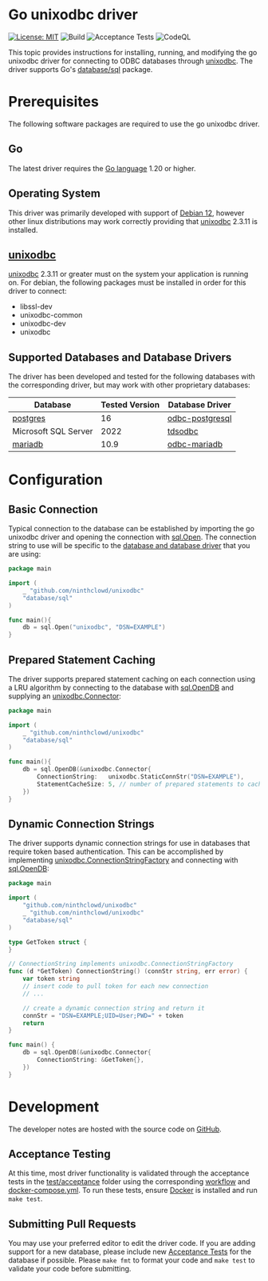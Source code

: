 # Go unixodbc driver

[![License: MIT](https://img.shields.io/badge/License-MIT-yellow.svg)](https://opensource.org/licenses/MIT)
![Build](https://github.com/ninthclowd/unixodbc/actions/workflows/build.yml/badge.svg?branch=main)
![Acceptance Tests](https://github.com/ninthclowd/unixodbc/actions/workflows/acceptance.yml/badge.svg?branch=main)
![CodeQL](https://github.com/ninthclowd/unixodbc/actions/workflows/codeql.yml/badge.svg?branch=main)


This topic provides instructions for installing, running, and modifying the go unixodbc driver for connecting to ODBC databases
through [unixodbc](https://www.unixodbc.org/). The driver supports Go's [database/sql](https://golang.org/pkg/database/sql/) package.

# Prerequisites

The following software packages are required to use the go unixodbc driver.
## Go

The latest driver requires the [Go language](https://golang.org/) 1.20 or higher.

## Operating System
This driver was primarily developed with support of [Debian 12](https://www.debian.org/releases/bookworm/), however other 
linux distributions may work correctly providing that [unixodbc](https://www.unixodbc.org/) 2.3.11 is installed. 


## [unixodbc](https://www.unixodbc.org/)
[unixodbc](https://www.unixodbc.org/) 2.3.11 or greater must on the system your application is running on.  For debian, the following packages must be installed in order for this
driver to connect:
- libssl-dev
- unixodbc-common
- unixodbc-dev
- unixodbc

## Supported Databases and Database Drivers
The driver has been developed and tested for the following databases with the corresponding driver, but may work with other proprietary databases:

| Database                                | Tested Version | Database Driver                                                   |
|-----------------------------------------|----------------|-------------------------------------------------------------------|
| [postgres](https://www.postgresql.org/) | 16             | [odbc-postgresql](https://odbc.postgresql.org/)                   |
| Microsoft SQL Server                    | 2022           | [tdsodbc](https://www.freetds.org/)                               |
| [mariadb](https://mariadb.org/)         | 10.9           | [odbc-mariadb](https://mariadb.com/kb/en/mariadb-connector-odbc/) |

# Configuration

## Basic Connection
Typical connection to the database can be established by importing the go unixodbc driver and opening the connection with 
[sql.Open](https://pkg.go.dev/database/sql#Open).
The connection string to use will be specific to the [database and database driver](#supported-databases-and-database-drivers) 
that you are using:
```go
package main

import (
    _ "github.com/ninthclowd/unixodbc"
    "database/sql"
)

func main(){
    db = sql.Open("unixodbc", "DSN=EXAMPLE")
}
```

## Prepared Statement Caching
The driver supports prepared statement caching on each connection using a LRU algorithm by connecting to the database 
with [sql.OpenDB](https://pkg.go.dev/database/sql#OpenDB) and supplying an 
[unixodbc.Connector](https://pkg.go.dev/github.com/ninthclowd/unixodbc#Connector): 
```go
package main

import (
    _ "github.com/ninthclowd/unixodbc"
    "database/sql"
)

func main(){
    db = sql.OpenDB(&unixodbc.Connector{
        ConnectionString:   unixodbc.StaticConnStr("DSN=EXAMPLE"),
        StatementCacheSize: 5, // number of prepared statements to cache per connection
    })
}
```

## Dynamic Connection Strings
The driver supports dynamic connection strings for use in databases that require token based authentication.  This can
be accomplished by implementing [unixodbc.ConnectionStringFactory](https://pkg.go.dev/github.com/ninthclowd/unixodbc#ConnectionStringFactory) 
and connecting with [sql.OpenDB](https://pkg.go.dev/database/sql#OpenDB):

```go
package main

import (
	"github.com/ninthclowd/unixodbc"
	_ "github.com/ninthclowd/unixodbc"
	"database/sql"
)

type GetToken struct {
}

// ConnectionString implements unixodbc.ConnectionStringFactory
func (d *GetToken) ConnectionString() (connStr string, err error) {
	var token string
	// insert code to pull token for each new connection
	// ...

	// create a dynamic connection string and return it
	connStr = "DSN=EXAMPLE;UID=User;PWD=" + token
	return
}

func main() {
	db = sql.OpenDB(&unixodbc.Connector{
		ConnectionString: &GetToken{},
	})
}
```




# Development

The developer notes are hosted with the source code on [GitHub](https://github.com/ninthclowd/unixodbc). 


## Acceptance Testing

At this time, most driver functionality is validated through the acceptance tests in the [test/acceptance](test/acceptance)
folder using the corresponding [workflow](.github/workflows/acceptance.yml) and [docker-compose.yml](docker-compose.yml).
To run these tests, ensure [Docker](https://www.docker.com/) is installed and run `make test`.

## Submitting Pull Requests

You may use your preferred editor to edit the driver code.  If you are adding support for a new database, please include
new [Acceptance Tests](#acceptance-testing) for the database if possible.  Please `make fmt` to format your code
and `make test` to validate your code before submitting.
